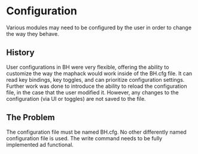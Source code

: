 # Configuration

Various modules may need to be configured by the user in order to change the way they behave.

## History

User configurations in BH were very flexible, offering the ability to customize the way the maphack would work inside of the BH.cfg file. It can read key bindings, key toggles, and can prioritize configuration settings. Further work was done to introduce the ability to reload the configuration file, in the case that the user modified it. However, any changes to the configuration (via UI or toggles) are not saved to the file.

## The Problem

The configuration file must be named BH.cfg. No other differently named configuration file is used. The write command needs to be fully implemented ad functional.
